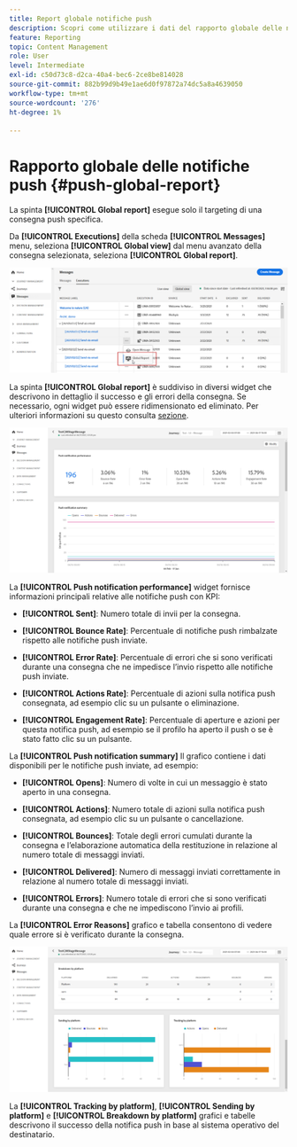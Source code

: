 ```yaml
---
title: Report globale notifiche push
description: Scopri come utilizzare i dati del rapporto globale delle notifiche push
feature: Reporting
topic: Content Management
role: User
level: Intermediate
exl-id: c50d73c8-d2ca-40a4-bec6-2ce8be814028
source-git-commit: 882b99d9b49e1ae6d0f97872a74dc5a8a4639050
workflow-type: tm+mt
source-wordcount: '276'
ht-degree: 1%

---
```


# Rapporto globale delle notifiche push {#push-global-report}

La spinta **[!UICONTROL Global report]** esegue solo il targeting di una consegna push specifica.

Da **[!UICONTROL Executions]** della scheda **[!UICONTROL Messages]** menu, seleziona **[!UICONTROL Global view]** dal menu avanzato della consegna selezionata, seleziona **[!UICONTROL Global report]**.

![](assets/global_report_11.png)

La spinta **[!UICONTROL Global report]** è suddiviso in diversi widget che descrivono in dettaglio il successo e gli errori della consegna. Se necessario, ogni widget può essere ridimensionato ed eliminato. Per ulteriori informazioni su questo consulta [sezione](global-report.md#modify-dashboard).

![](assets/push_global_report.png)

La **[!UICONTROL Push notification performance]** widget fornisce informazioni principali relative alle notifiche push con KPI:

* **[!UICONTROL Sent]**: Numero totale di invii per la consegna.

* **[!UICONTROL Bounce Rate]**: Percentuale di notifiche push rimbalzate rispetto alle notifiche push inviate.

* **[!UICONTROL Error Rate]**: Percentuale di errori che si sono verificati durante una consegna che ne impedisce l’invio rispetto alle notifiche push inviate.

* **[!UICONTROL Actions Rate]**: Percentuale di azioni sulla notifica push consegnata, ad esempio clic su un pulsante o eliminazione.

* **[!UICONTROL Engagement Rate]**: Percentuale di aperture e azioni per questa notifica push, ad esempio se il profilo ha aperto il push o se è stato fatto clic su un pulsante.

La **[!UICONTROL Push notification summary]** Il grafico contiene i dati disponibili per le notifiche push inviate, ad esempio:

* **[!UICONTROL Opens]**: Numero di volte in cui un messaggio è stato aperto in una consegna.

* **[!UICONTROL Actions]**: Numero totale di azioni sulla notifica push consegnata, ad esempio clic su un pulsante o cancellazione.

* **[!UICONTROL Bounces]**: Totale degli errori cumulati durante la consegna e l’elaborazione automatica della restituzione in relazione al numero totale di messaggi inviati.

* **[!UICONTROL Delivered]**: Numero di messaggi inviati correttamente in relazione al numero totale di messaggi inviati.

* **[!UICONTROL Errors]**: Numero totale di errori che si sono verificati durante una consegna e che ne impediscono l’invio ai profili.

La **[!UICONTROL Error Reasons]** grafico e tabella consentono di vedere quale errore si è verificato durante la consegna.

![](assets/push_global_report_2.png)

La **[!UICONTROL Tracking by platform]**, **[!UICONTROL Sending by platform]** e **[!UICONTROL Breakdown by platform]** grafici e tabelle descrivono il successo della notifica push in base al sistema operativo del destinatario.
